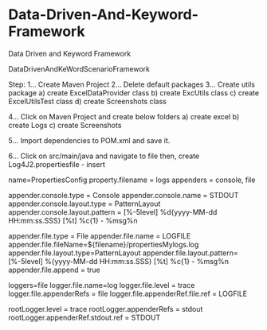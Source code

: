 # Data-Driven-And-Keyword-Framework

Data Driven and Keyword Framework

DataDrivenAndKeWordScenarioFramework

Step:
1... Create Maven Project
2... Delete default packages 
3... Create utils package 
     a) create ExcelDataProvider class
     b) create ExcUtils class 
     c) create ExcelUtilsTest class 
     d) create Screenshots class 

4... Click on Maven Project and create below folders
     a) create excel
     b) create Logs
     c) create Screenshots

5... Import dependencies to POM.xml and save it.

6... Click on src/main/java and navigate to file then, create Log4J2.propertiesfile - insert

name=PropertiesConfig
property.filename = logs
appenders = console, file

appender.console.type = Console
appender.console.name = STDOUT
appender.console.layout.type = PatternLayout
appender.console.layout.pattern = [%-5level] %d{yyyy-MM-dd HH:mm:ss.SSS} [%t] %c{1} - %msg%n

appender.file.type = File
appender.file.name = LOGFILE
appender.file.fileName=${filename}/propertiesMylogs.log
appender.file.layout.type=PatternLayout
appender.file.layout.pattern=[%-5level] %{yyyy-MM-dd HH:mm:ss.SSS} [%t] %c{1} - %msg%n
appender.file.append = true

loggers=file
logger.file.name=log
logger.file.level = trace
logger.file.appenderRefs = file
logger.file.appenderRef.file.ref = LOGFILE

rootLogger.level = trace
rootLogger.appenderRefs = stdout
rootLogger.appenderRef.stdout.ref = STDOUT
